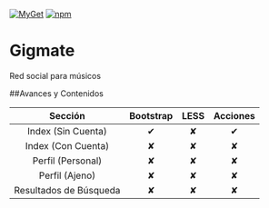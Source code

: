 [![MyGet](https://img.shields.io/myget/mongodb/v/MongoDB.Driver.Core.svg?maxAge=2592000)]()
[![npm](https://img.shields.io/npm/v/npm.svg?maxAge=2592000)]()

# Gigmate 

Red social para músicos
 
##Avances y Contenidos

|         Sección        | Bootstrap | LESS | Acciones |
|:----------------------:|:---------:|:----:|:--------:|
|   Index (Sin Cuenta)   |     ✔     |   ✘  |     ✔    |
|   Index (Con Cuenta)   |     ✘     |   ✘  |     ✘    |
|    Perfil (Personal)   |     ✘     |   ✘  |     ✘    |
|     Perfil (Ajeno)     |     ✘     |   ✘  |     ✘    |
| Resultados de Búsqueda |     ✘     |   ✘  |     ✘    |
